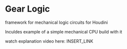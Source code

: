 # Gear Logic

framework for mechanical logic circuits for Houdini

Inculdes example of a simple mechanical CPU build with it

watch explanation video here: INSERT_LINK
